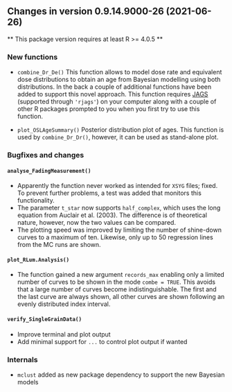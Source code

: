




<!-- NEWS.md was auto-generated by NEWS.Rmd. Please DO NOT edit by hand!-->

## Changes in version 0.9.14.9000-26 (2021-06-26)

\*\* This package version requires at least R \>= 4.0.5 \*\*

### New functions

-   `combine_Dr_De()` This function allows to model dose rate and
    equivalent dose distributions to obtain an age from Bayesian
    modelling using both distributions. In the back a couple of
    additional functions have been added to support this novel approach.
    This function requires [JAGS](https://mcmc-jags.sourceforge.io)
    (supported through `'rjags'`) on your computer along with a couple
    of other R packages prompted to you when you first try to use this
    function.

-   `plot_OSLAgeSummary()` Posterior distribution plot of ages. This
    function is used by `combine_Dr_Dr()`, however, it can be used as
    stand-alone plot.

### Bugfixes and changes

#### `analyse_FadingMeasurement()`

-   Apparently the function never worked as intended for `XSYG` files;
    fixed. To prevent further problems, a test was added that monitors
    this functionality.
-   The parameter `t_star` now supports `half_complex`, which uses the
    long equation from Auclair et al. (2003). The difference is of
    theoretical nature, however, now the two values can be compared.
-   The plotting speed was improved by limiting the number of shine-down
    curves to a maximum of ten. Likewise, only up to 50 regression lines
    from the MC runs are shown.

#### `plot_RLum.Analysis()`

-   The function gained a new argument `records_max` enabling only a
    limited number of curves to be shown in the mode `combe = TRUE`.
    This avoids that a large number of curves become indistinguishable.
    The first and the last curve are always shown, all other curves are
    shown following an evenly distributed index interval.

#### `verify_SingleGrainData()`

-   Improve terminal and plot output
-   Add minimal support for `...` to control plot output if wanted

### Internals

-   `mclust` added as new package dependency to support the new Bayesian
    models
